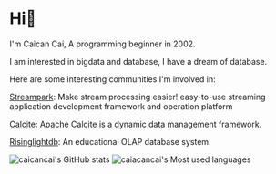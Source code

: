 # Hi👋
I'm Caican Cai, A programming beginner in 2002.

I am interested in bigdata and database, I have a dream of database.

Here are some interesting communities I'm involved in:

[Streampark](https://github.com/apache/incubator-streampark): Make stream processing easier! easy-to-use streaming application development framework and operation platform

[Calcite](https://github.com/apache/calcite): Apache Calcite is a dynamic data management framework.

[Risinglightdb](https://github.com/risinglightdb/risinglight): An educational OLAP database system.

![caicancai's GitHub stats](https://github-readme-stats.vercel.app/api?username=caicancai)
![caiacancai's Most used languages](https://github-readme-stats.vercel.app/api/top-langs/?username=caicancai&layout=compact&hide_border=true&langs_count=10)

